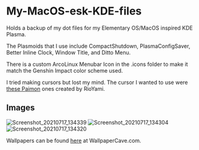 # My-MacOS-esk-KDE-files
Holds a backup of my dot files for my Elementary OS/MacOS inspired KDE Plasma.

The Plasmoids that I use include CompactShutdown, PlasmaConfigSaver, Better Inline Clock, Window Title, and Ditto Menu.

There is a custom ArcoLinux Menubar Icon in the .icons folder to make it match the Genshin Impact color scheme used.

I tried making cursors but lost my mind. The cursor I wanted to use were [these Paimon](https://www.deviantart.com/rioyami/art/Paimon-cursors-Genshin-Impact-840207973) ones created by RioYami.

## Images

![Screenshot_20210717_134339](https://user-images.githubusercontent.com/20647749/126049045-9f1b4862-c265-4533-b8f8-b5cedc4fdc6f.png)
![Screenshot_20210717_134304](https://user-images.githubusercontent.com/20647749/126049041-73f263a0-b129-4faa-aada-acf8246416cd.png)
![Screenshot_20210717_134320](https://user-images.githubusercontent.com/20647749/126049043-38df59d2-fd13-4f04-8ed7-e7822081b1ab.png)

Wallpapers can be found [here](https://wallpapercave.com/genshin-impact-wallpapers) at WallpaperCave.com.
